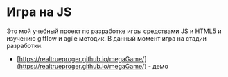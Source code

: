 # Игра на JS

Это мой учебный проект по разработке игры средствами JS и HTML5 и изучению gitflow и agile методик.
В данный момент игра на стадии разработки.

* [https://realtrueproger.github.io/megaGame/](https://realtrueproger.github.io/megaGame/) - демо
